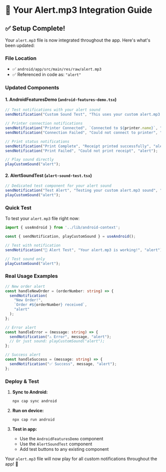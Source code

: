 # 🚨 Your Alert.mp3 Integration Guide

## ✅ **Setup Complete!**

Your `alert.mp3` file is now integrated throughout the app. Here's what's been updated:

### **File Location**
- ✅ `android/app/src/main/res/raw/alert.mp3`
- ✅ Referenced in code as: `"alert"`

### **Updated Components**

#### 1. **AndroidFeaturesDemo** (`android-features-demo.tsx`)
```typescript
// Test notifications with your alert sound
sendNotification("Custom Sound Test", "This uses your custom alert.mp3 sound", "alert");

// Printer connection notifications
sendNotification("Printer Connected", `Connected to ${printer.name}`, "alert");
sendNotification("Connection Failed", "Could not connect to printer", "alert");

// Print status notifications  
sendNotification("Print Complete", "Receipt printed successfully", "alert");
sendNotification("Print Failed", "Could not print receipt", "alert");

// Play sound directly
playCustomSound("alert");
```

#### 2. **AlertSoundTest** (`alert-sound-test.tsx`)
```typescript
// Dedicated test component for your alert sound
sendNotification("Test Alert", "Testing your custom alert.mp3 sound", "alert");
playCustomSound("alert");
```

### **Quick Test**

To test your `alert.mp3` file right now:

```typescript
import { useAndroid } from '../lib/android-context';

const { sendNotification, playCustomSound } = useAndroid();

// Test with notification
sendNotification("🚨 Alert Test", "Your alert.mp3 is working!", "alert");

// Test sound only
playCustomSound("alert");
```

### **Real Usage Examples**

```typescript
// New order alert
const handleNewOrder = (orderNumber: string) => {
  sendNotification(
    "New Order!", 
    `Order #${orderNumber} received`, 
    "alert"
  );
};

// Error alert
const handleError = (message: string) => {
  sendNotification("⚠️ Error", message, "alert");
  // Or just sound: playCustomSound("alert");
};

// Success alert
const handleSuccess = (message: string) => {
  sendNotification("✅ Success", message, "alert");
};
```

### **Deploy & Test**

1. **Sync to Android:**
   ```bash
   npx cap sync android
   ```

2. **Run on device:**
   ```bash
   npx cap run android
   ```

3. **Test in app:**
   - Use the `AndroidFeaturesDemo` component
   - Use the `AlertSoundTest` component
   - Add test buttons to any existing component

Your `alert.mp3` file will now play for all custom notifications throughout the app! 🎉